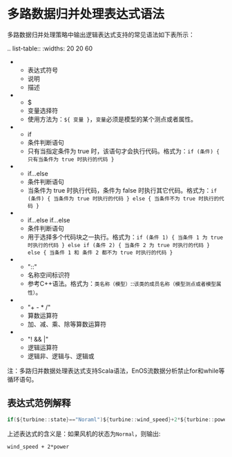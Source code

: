 # 多路数据归并处理表达式语法

多路数据归并处理策略中输出逻辑表达式支持的常见语法如下表所示：

.. list-table::
   :widths: 20 20 60

   * - 表达式符号
     - 说明
     - 描述
   * - $
     - 变量选择符
     - 使用方法为：`​${ 变量 }`，`变量`必须是模型的某个测点或者属性。
   * - if
     - 条件判断语句
     - 只有当指定条件为 true 时，该语句才会执行代码。格式为：`if (条件) { 只有当条件为 true 时执行的代码 }`
   * - if...else
     - 条件判断语句
     - 当条件为 true 时执行代码，条件为 false 时执行其它代码。格式为：`if (条件) { 当条件为 true 时执行的代码 } else { 当条件不为 true 时执行的代码 }`
   * - if...else if...else
     - 条件判断语句
     - 用于选择多个代码块之一执行。格式为：`if (条件 1) { 当条件 1 为 true 时执行的代码 } else if (条件 2) { 当条件 2 为 true 时执行的代码 } else { 当条件 1 和 条件 2 都不为 true 时执行的代码 }`
   * - "::"
     - 名称空间标识符
     - 参考C++语法。格式为：`类名称（模型）`::`该类的成员名称（模型测点或者模型属性）`。
   * - "+ - * /"
     - 算数运算符
     - 加、减、乘、除等算数运算符
   * - "! && |"
     - 逻辑运算符
     - 逻辑非、逻辑与、逻辑或

注：多路归并数据处理表达式支持Scala语法，EnOS流数据分析禁止for和while等循环语句。

## 表达式范例解释

```scala
if(${turbine::state}=="Noraml")${turbine::wind_speed}+2*${turbine::power}
```

上述表达式的含义是：如果风机的状态为`Normal`，则输出:

```
wind_speed + 2*power
```



<!--end-->

